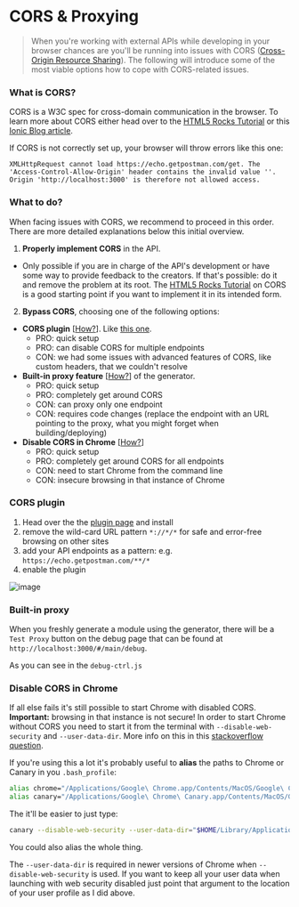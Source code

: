 # CORS & Proxying
>When you're working with external APIs while developing in your browser chances are you'll be running into issues with CORS ([Cross-Origin Resource Sharing](http://www.html5rocks.com/en/tutorials/cors/)). The following will introduce some of the most viable options how to cope with CORS-related issues.

### What is CORS?
CORS is a W3C spec for cross-domain communication in the browser. To learn more about CORS either head over to the [HTML5 Rocks Tutorial](http://www.html5rocks.com/en/tutorials/cors/) or this [Ionic Blog article](http://blog.ionic.io/handling-cors-issues-in-ionic/).

If CORS is not correctly set up, your browser will throw errors like this one:
```
XMLHttpRequest cannot load https://echo.getpostman.com/get. The 'Access-Control-Allow-Origin' header contains the invalid value ''. Origin 'http://localhost:3000' is therefore not allowed access.
```

### What to do?
When facing issues with CORS, we recommend to proceed in this order. There are more detailed explanations below this initial overview.

1. **Properly implement CORS** in the API.
 - Only possible if you are in charge of the API's development or have some way to provide feedback to the creators. If that's possible: do it and remove the problem at its root. The [HTML5 Rocks Tutorial](http://www.html5rocks.com/en/tutorials/cors/) on CORS is a good starting point if you want to implement it in its intended form.
2. **Bypass CORS**, choosing one of the following options:
  - **CORS plugin** [[How?](#cors-plugin)]. Like [this one](https://chrome.google.com/webstore/detail/allow-control-allow-origi/nlfbmbojpeacfghkpbjhddihlkkiljbi).
    - PRO: quick setup
    - PRO: can disable CORS for multiple endpoints
    - CON: we had some issues with advanced features of CORS, like custom headers, that we couldn't resolve
  - **Built-in proxy feature** [[How?](#built-in-proxy)] of the generator.
    - PRO: quick setup
    - PRO: completely get around CORS
    - CON: can proxy only one endpoint
    - CON: requires code changes (replace the endpoint with an URL pointing to the proxy, what you might forget when building/deploying)
  - **Disable CORS in Chrome** [[How?](#disable-cors-in-chrome)]
    - PRO: quick setup
    - PRO: completely get around CORS for all endpoints
    - CON: need to start Chrome from the command line
    - CON: insecure browsing in that instance of Chrome

### CORS plugin
1. Head over the the [plugin page](https://chrome.google.com/webstore/detail/allow-control-allow-origi/nlfbmbojpeacfghkpbjhddihlkkiljbi) and install
2. remove the wild-card URL pattern `*://*/*` for safe and error-free browsing on other sites
3. add your API endpoints as a pattern: e.g. `https://echo.getpostman.com/**/*`
4. enable the plugin   

![image](https://cloud.githubusercontent.com/assets/1370779/13707912/42b0238c-e7ac-11e5-895b-4d5ef4e1d8e5.png)

### Built-in proxy
When you freshly generate a module using the generator, there will be a `Test Proxy` button on the debug page that can be found at `http://localhost:3000/#/main/debug`.

As you can see in the `debug-ctrl.js`

### Disable CORS in Chrome
If all else fails it's still possible to start Chrome with disabled CORS. **Important:** browsing in that instance is not secure! In order to start Chrome without CORS you need to start it from the terminal with `--disable-web-security` and `--user-data-dir`. More info on this in this [stackoverflow question](http://stackoverflow.com/questions/3102819/disable-same-origin-policy-in-chrome).

If you're using this a lot it's probably useful to **alias** the paths to Chrome or Canary in you `.bash_profile`:
```sh
alias chrome="/Applications/Google\ Chrome.app/Contents/MacOS/Google\ Chrome"
alias canary="/Applications/Google\ Chrome\ Canary.app/Contents/MacOS/Google\ Chrome\ Canary"
```
The it'll be easier to just type:
```sh
canary --disable-web-security --user-data-dir="$HOME/Library/Application Support/Google/Chrome Canary/"
```
You could also alias the whole thing.

The `--user-data-dir` is required in newer versions of Chrome when `--disable-web-security` is used. If you want to keep all your user data when launching with web security disabled just point that argument to the location of your user profile as I did above.
